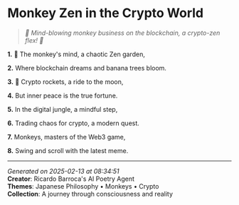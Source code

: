 # Monkey Zen in the Crypto World

> *🤯 Mind-blowing monkey business on the blockchain, a crypto-zen flex! 💸*

**1.** 🐒 The monkey's mind, a chaotic Zen garden,


**2.** Where blockchain dreams and banana trees bloom.


**3.** 🚀 Crypto rockets, a ride to the moon,


**4.** But inner peace is the true fortune.


**5.** In the digital jungle, a mindful step,


**6.** Trading chaos for crypto, a modern quest.


**7.** Monkeys, masters of the Web3 game,


**8.** Swing and scroll with the latest meme.



---

*Generated on 2025-02-13 at 08:34:51*  
**Creator**: Ricardo Barroca's AI Poetry Agent  
**Themes**: Japanese Philosophy • Monkeys • Crypto  
**Collection**: A journey through consciousness and reality